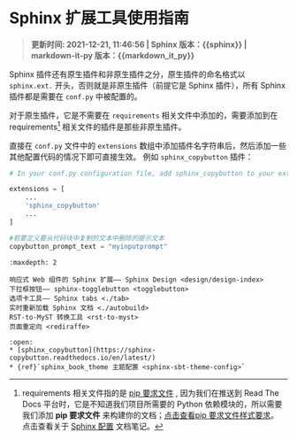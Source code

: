 
# Sphinx 扩展工具使用指南

> **更新时间: 2021-12-21, 11:46:56  | Sphinx 版本：{{sphinx}}  | markdown-it-py 版本：{{markdown_it_py}}**

Sphinx 插件还有原生插件和非原生插件之分，原生插件的命名格式以 `sphinx.ext.` 开头，否则就是非原生插件（前提它是 Sphinx 插件），所有 Sphinx 插件都是需要在 `conf.py` 中被配置的。

对于原生插件，它是不需要在 ``requirements`` 相关文件中添加的，需要添加到在 requirements[^1] 相关文件的插件是那些非原生插件。

直接在 `conf.py` 文件中的 `extensions` 数组中添加插件名字符串后，然后添加一些其他配置代码的情况下即可直接生效。 例如 `sphinx_copybutton` 插件：

```python
# In your conf.py configuration file, add sphinx_copybutton to your extensions list. E.g.:

extensions = [
    ...
    'sphinx_copybutton'
    ...
]

#若要定义要从代码块中复制的文本中删除的提示文本
copybutton_prompt_text = "myinputprompt"
```

```{toctree}
:maxdepth: 2

响应式 Web 组件的 Sphinx 扩展—— Sphinx Design <design/design-index>
下拉框按钮—— sphinx-togglebutton <togglebutton>
选项卡工具—— Sphinx tabs <./tab>
实时重新加载 Sphinx 文档 <./autobuild>
RST-to-MyST 转换工具 <rst-to-myst>
页面重定向 <rediraffe>
```

```{dropdown} 其他插件
:open:
* [sphinx_copybutton](https://sphinx-copybutton.readthedocs.io/en/latest/)
* {ref}`sphinx_book_theme 主题配置 <sphinx-sbt-theme-config>`
```

[^1]: requirements 相关文件指的是 [pip 要求文件](https://pip.pypa.io/en/latest/user_guide/#requirements-files) , 因为我们在推送到 Read The Docs 平台时，它是不知道我们项目所需要的 Python 依赖模块的，所以需要我们添加 **pip 要求文件** 来构建你的文档；[点击查看pip 要求文件样式要求](https://pip.pypa.io/en/latest/reference/requirements-file-format/#requirements-file-format)。
    点击查看关于 [Sphinx 配置](../sphinx/config.rst) 文档笔记。

